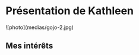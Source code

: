 <!DOCTYPE hmtl>
<html lang="fr">
<head>
    <meta charset="UTF-8">
    <meta name="viewport" content="width=device-width, initial-scale=1.0">
     <h1> Présentation de Kathleen </h1>
![photo](medias/gojo-2.jpg)
</head>
<body>
    <h2> Mes intérêts </h2>
</body>
</html>
